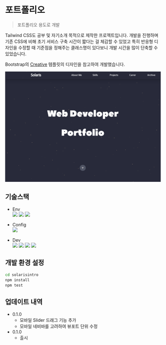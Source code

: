 # 포트폴리오
> 포트폴리오 용도로 개발

Tailwind CSS도 공부 및 자기소개 목적으로 제작한 프로젝트입니다.
개발을 진행하며 기존 CSS에 비해 초기 서비스 구축 시간이 짧다는 걸 체감할 수 있었고 특히 반응형 디자인을 수정할 때 기준점을 정해주는 클래스명이 있다보니 개발 시간을 많이 단축할 수 있었습니다.

Bootstrap의 [Creative](https://startbootstrap.com/theme/creative) 템플릿의 디자인을 참고하여 개발했습니다.

![](./solarisintro/src/assets/Img/ppImg1.png)

## 기술스택
* Env  
    <img src="https://img.shields.io/badge/visualstudiocode-007ACC?style=for-the-badge&logo=visualstudiocode&logoColor=white">
    <img src="https://img.shields.io/badge/git-F05032?style=for-the-badge&logo=git&logoColor=white">
    <img src="https://img.shields.io/badge/github-181717?style=for-the-badge&logo=github&logoColor=white">  
      
*  Config  
    <img src="https://img.shields.io/badge/npm-CB3837?style=for-the-badge&logo=npm&logoColor=white">  
* Dev  
    <img src="https://img.shields.io/badge/javascript-F7DF1E?style=for-the-badge&logo=javascript&logoColor=white">
    <img src="https://img.shields.io/badge/React-61DAFB?style=for-the-badge&logo=React&logoColor=white">
    <img src="https://img.shields.io/badge/typescript-3178C6?style=for-the-badge&logo=typescript&logoColor=white">
    <img src="https://img.shields.io/badge/tailwindcss-06B6D4?style=for-the-badge&logo=tailwindcss&logoColor=white">
## 개발 환경 설정

```sh
cd solarisintro
npm install
npm test
```

## 업데이트 내역
* 0.1.0
    * 모바일 Slider 드래그 기능 추가
    * 모바일 네비바를 고려하여 뷰포트 단위 수정
* 0.1.0
    * 출시